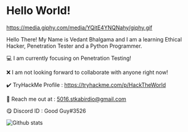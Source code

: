 # Hello World!

https://media.giphy.com/media/YQitE4YNQNahy/giphy.gif

Hello There! My Name is Vedant Bhalgama and I am a learning Ethical Hacker, Penetration Tester and a Python Programmer.

💻 I am currently focusing on Penetration Testing!
 
❌ I am not looking forward to collaborate with anyone right now!

✔️ TryHackMe Profile : https://tryhackme.com/p/HackTheWorld

💬 Reach me out at : 5016.stkabirdio@gmail.com 

😋 Discord ID : Good Guy#3526


![Github stats](https://github-readme-stats.vercel.app/api?username=Vedant-Bhalgama)
